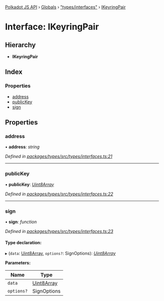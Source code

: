 [Polkadot JS API](../README.md) › [Globals](../globals.md) › ["types/interfaces"](../modules/_types_interfaces_.md) › [IKeyringPair](_types_interfaces_.ikeyringpair.md)

# Interface: IKeyringPair

## Hierarchy

* **IKeyringPair**

## Index

### Properties

* [address](_types_interfaces_.ikeyringpair.md#address)
* [publicKey](_types_interfaces_.ikeyringpair.md#publickey)
* [sign](_types_interfaces_.ikeyringpair.md#sign)

## Properties

###  address

• **address**: *string*

*Defined in [packages/types/src/types/interfaces.ts:21](https://github.com/polkadot-js/api/blob/049a1a59f5/packages/types/src/types/interfaces.ts#L21)*

___

###  publicKey

• **publicKey**: *[Uint8Array](../classes/_codec_raw_.raw.md#static-uint8array)*

*Defined in [packages/types/src/types/interfaces.ts:22](https://github.com/polkadot-js/api/blob/049a1a59f5/packages/types/src/types/interfaces.ts#L22)*

___

###  sign

• **sign**: *function*

*Defined in [packages/types/src/types/interfaces.ts:23](https://github.com/polkadot-js/api/blob/049a1a59f5/packages/types/src/types/interfaces.ts#L23)*

#### Type declaration:

▸ (`data`: [Uint8Array](../classes/_codec_raw_.raw.md#static-uint8array), `options?`: SignOptions): *[Uint8Array](../classes/_codec_raw_.raw.md#static-uint8array)*

**Parameters:**

Name | Type |
------ | ------ |
`data` | [Uint8Array](../classes/_codec_raw_.raw.md#static-uint8array) |
`options?` | SignOptions |
